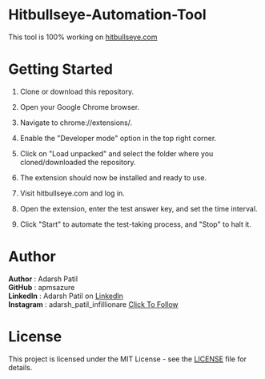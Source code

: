 # Hitbullseye-Automation-Tool
This tool is 100% working on [hitbullseye.com](https://www.hitbullseye.com/)

# Getting Started
1. Clone or download this repository.

2. Open your Google Chrome browser.

3. Navigate to chrome://extensions/.

4. Enable the "Developer mode" option in the top right corner.

5. Click on "Load unpacked" and select the folder where you cloned/downloaded the repository.

6. The extension should now be installed and ready to use.

7. Visit hitbullseye.com and log in.

8. Open the extension, enter the test answer key, and set the time interval.

9. Click "Start" to automate the test-taking process, and "Stop" to halt it.

# Author
**Author** : Adarsh Patil <br>
**GitHub** : apmsazure <br>
**LinkedIn** : Adarsh Patil on [LinkedIn](https://www.linkedin.com/in/adarsh-patil-69054a198?fbclid=PAAaZ3CF5N3WDYi-C4ld-XcTChpLlqax_vSROhtvGJrs34G613wb435Vvl1IQ_aem_AeQxiTRDbgOI07B7fOaPyrd7fIxgv1VZWKLbcJwvv2_Zi3q2Wsivi-tdOMfPg4EOmaI) <br>
**Instagram** : adarsh_patil_infillionare [Click To Follow](https://instagram.com/adarsh_patil_infillionaire?igshid=OGQ5ZDc2ODk2ZA==)

# License
This project is licensed under the MIT License - see the [LICENSE](https://github.com/apmsazure/Hitbullseye-Automation-Tool/blob/main/LICENSE) file for details.
